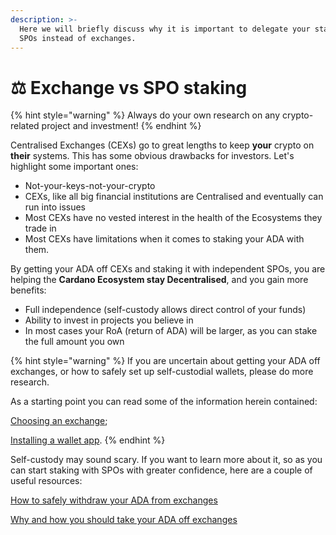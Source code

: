 ```yaml
---
description: >-
  Here we will briefly discuss why it is important to delegate your stake to
  SPOs instead of exchanges.
---
```


# ⚖️ Exchange vs SPO staking

{% hint style="warning" %}
Always do your own research on any crypto-related project and investment!
{% endhint %}

Centralised Exchanges (CEXs) go to great lengths to keep **your** crypto on **their** systems. This has some obvious drawbacks for investors. Let's highlight some important ones:

* Not-your-keys-not-your-crypto
* CEXs, like all big financial institutions are Centralised and eventually can run into issues
* Most CEXs have no vested interest in the health of the Ecosystems they trade in
* Most CEXs have limitations when it comes to staking your ADA with them.

By getting your ADA off CEXs and staking it with independent SPOs, you are helping the **Cardano Ecosystem stay Decentralised**, and you gain more benefits:

* Full independence (self-custody allows direct control of your funds)
* Ability to invest in projects you believe in
* In most cases your RoA (return of ADA) will be larger, as you can stake the full amount you own

{% hint style="warning" %}
If you are uncertain about getting your ADA off exchanges, or how to safely set up self-custodial wallets, please do more research.&#x20;

As a starting point you can read some of the information herein contained:

[Choosing an exchange](../choosing-an-exchange.md);

[Installing a wallet app](../choosing-a-wallet-app/).
{% endhint %}

Self-custody may sound scary. If you want to learn more about it, so as you can start staking with SPOs with greater confidence, here are a couple of useful resources:

[How to safely withdraw your ADA from exchanges](https://forum.cardano.org/t/how-to-safely-withdraw-your-ada-from-exchanges/47624)

[Why and how you should take your ADA off exchanges](https://adapulse.io/why-and-how-you-should-take-your-ada-off-exchanges/)&#x20;
